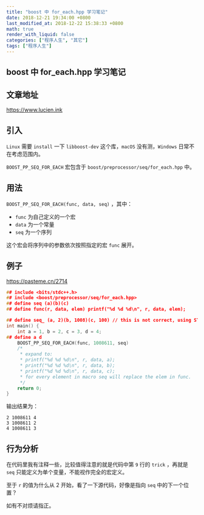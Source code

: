 ```yaml
---
title: "boost 中 for_each.hpp 学习笔记"
date: 2018-12-21 19:34:00 +0800
last_modified_at: 2018-12-22 15:38:33 +0800
math: true
render_with_liquid: false
categories: ["程序人生", "其它"]
tags: ["程序人生"]
---
```


## boost 中 for_each.hpp 学习笔记

## 文章地址

https://www.lucien.ink

## 引入

`Linux` 需要 `install` 一下 `libboost-dev` 这个库，`macOS` 没有测，`Windows` 日常不在考虑范围内。

`BOOST_PP_SEQ_FOR_EACH` 宏包含于 `boost/preprocessor/seq/for_each.hpp` 中。

## 用法

`BOOST_PP_SEQ_FOR_EACH(func, data, seq)` ，其中：

+ `func` 为自己定义的一个宏
+ `data` 为一个常量
+ `seq` 为一个序列

这个宏会将序列中的参数依次按照指定的宏 `func` 展开。

## 例子

https://pasteme.cn/2714

```cpp
## include <bits/stdc++.h>
## include <boost/preprocessor/seq/for_each.hpp>
## define seq (a)(b)(c)
## define func(r, data, elem) printf("%d %d %d\n", r, data, elem);

## define seq_ (a, 2)(b, 1008)(c, 100) // this is not correct, using STL instead.
int main() {
    int a = 1, b = 2, c = 3, d = 4;
## define a d
    BOOST_PP_SEQ_FOR_EACH(func, 1008611, seq)
    /*
     * expand to:
     * printf("%d %d %d\n", r, data, a);
     * printf("%d %d %d\n", r, data, b);
     * printf("%d %d %d\n", r, data, c);
     * for every element in macro seq will replace the elem in func.
     */
    return 0;
}
```

输出结果为：

```
2 1008611 4
3 1008611 2
4 1008611 3
```

## 行为分析

在代码里我有注释一些，比较值得注意的就是代码中第 `9` 行的 `trick` ，再就是 `seq` 只能定义为单个变量，不能视作完全的宏定义。

至于 `r` 的值为什么从 $2$ 开始，看了一下源代码，好像是指向 `seq` 中的下一个位置？

如有不对烦请指正。
